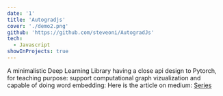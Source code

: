 ```yaml
---
date: '1'
title: 'Autogradjs'
cover: './demo2.png'
github: 'https://github.com/steveoni/AutogradJs'
tech:
  - Javascript
showInProjects: true
---
```


A minimalistic Deep Learning Library having a close api design to Pytorch, for teaching purpose: support computational graph vizualization and capable of doing word embedding: Here is the article on medium: <a href="https://heartbeat.fritz.ai/create-a-deep-learning-library-in-javascript-from-scratch-part-5-dcb7329d2201">Series</a>
